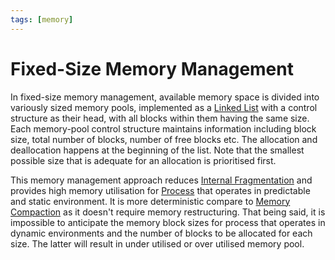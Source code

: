 ```yaml
---
tags: [memory]
---
```


# Fixed-Size Memory Management

In fixed-size memory management, available memory space is divided into
variously sized memory pools, implemented as a [Linked List](202110191729.md)
with a control structure as their head, with all blocks within them having the
same size. Each memory-pool control structure maintains information including
block size, total number of blocks, number of free blocks etc. The allocation
and deallocation happens at the beginning of the list. Note that the smallest
possible size that is adequate for an allocation is prioritised first.

This memory management approach reduces [Internal Fragmentation](202407021029.md)
and provides high memory utilisation for [Process](202210062301.md) that
operates in predictable and static environment. It is more deterministic compare
to [Memory Compaction](202407021032.md) as it doesn't require memory
restructuring. That being said, it is impossible to anticipate the memory block
sizes for process that operates in dynamic environments and the number of blocks
to be allocated for each size. The latter will result in under utilised or over
utilised memory pool.

